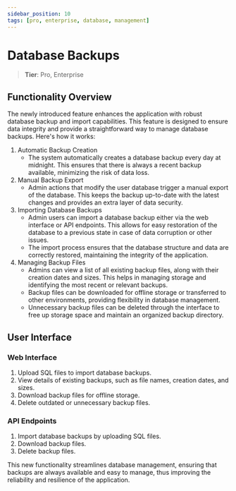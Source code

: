 ```yaml
---
sidebar_position: 10
tags: [pro, enterprise, database, management]
---
```


# Database Backups
> **Tier**: Pro, Enterprise

## Functionality Overview

The newly introduced feature enhances the application with robust database backup and import capabilities. This feature is designed to ensure data integrity and provide a straightforward way to manage database backups. Here's how it works:

1. Automatic Backup Creation
   - The system automatically creates a database backup every day at midnight. This ensures that there is always a recent backup available, minimizing the risk of data loss.
2. Manual Backup Export
   - Admin actions that modify the user database trigger a manual export of the database. This keeps the backup up-to-date with the latest changes and provides an extra layer of data security.
3. Importing Database Backups
   - Admin users can import a database backup either via the web interface or API endpoints. This allows for easy restoration of the database to a previous state in case of data corruption or other issues.
   - The import process ensures that the database structure and data are correctly restored, maintaining the integrity of the application.
4. Managing Backup Files
   - Admins can view a list of all existing backup files, along with their creation dates and sizes. This helps in managing storage and identifying the most recent or relevant backups.
   - Backup files can be downloaded for offline storage or transferred to other environments, providing flexibility in database management.
   - Unnecessary backup files can be deleted through the interface to free up storage space and maintain an organized backup directory.

## User Interface

### Web Interface

1. Upload SQL files to import database backups.
2. View details of existing backups, such as file names, creation dates, and sizes.
3. Download backup files for offline storage.
4. Delete outdated or unnecessary backup files.

### API Endpoints

1. Import database backups by uploading SQL files.
2. Download backup files.
3. Delete backup files.

This new functionality streamlines database management, ensuring that backups are always available and easy to manage, thus improving the reliability and resilience of the application.
